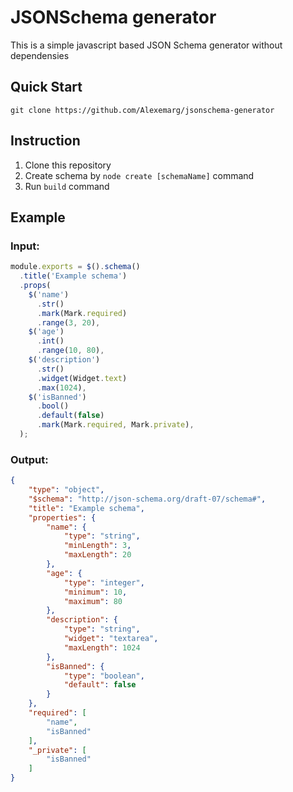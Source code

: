 # JSONSchema generator
This is a simple javascript based JSON Schema generator without dependensies
## Quick Start
```
git clone https://github.com/Alexemarg/jsonschema-generator
```
## Instruction
1. Clone this repository
1. Create schema by `node create [schemaName]` command
1. Run `build` command
## Example
### Input:
```js
module.exports = $().schema()
  .title('Example schema')
  .props(
    $('name')
      .str()
      .mark(Mark.required)
      .range(3, 20),
    $('age')
      .int()
      .range(10, 80),
    $('description')
      .str()
      .widget(Widget.text)
      .max(1024),
    $('isBanned')
      .bool()
      .default(false)
      .mark(Mark.required, Mark.private),
  );

```
### Output:
```json
{
	"type": "object",
	"$schema": "http://json-schema.org/draft-07/schema#",
	"title": "Example schema",
	"properties": {
		"name": {
			"type": "string",
			"minLength": 3,
			"maxLength": 20
		},
		"age": {
			"type": "integer",
			"minimum": 10,
			"maximum": 80
		},
		"description": {
			"type": "string",
			"widget": "textarea",
			"maxLength": 1024
		},
		"isBanned": {
			"type": "boolean",
			"default": false
		}
	},
	"required": [
		"name",
		"isBanned"
	],
	"_private": [
		"isBanned"
	]
}
```